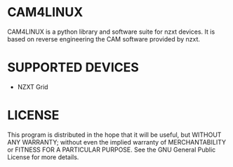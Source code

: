 # CAM4LINUX
CAM4LINUX is a python library and software suite for nzxt devices.
It is based on reverse engineering the CAM software provided by nzxt.


# SUPPORTED DEVICES
- NZXT Grid

# LICENSE
This program is distributed in the hope that it will be useful,
but WITHOUT ANY WARRANTY; without even the implied warranty of
MERCHANTABILITY or FITNESS FOR A PARTICULAR PURPOSE.  See the
GNU General Public License for more details.
